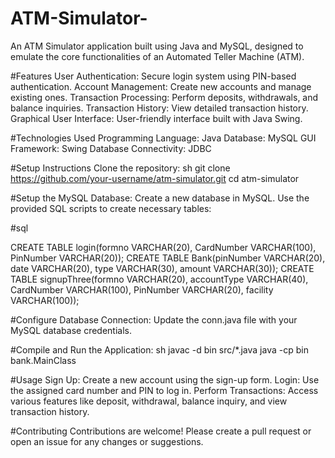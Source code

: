 # ATM-Simulator-
An ATM Simulator application built using Java and MySQL, designed to emulate the core functionalities of an Automated Teller Machine (ATM).

#Features
User Authentication: Secure login system using PIN-based authentication.
Account Management: Create new accounts and manage existing ones.
Transaction Processing: Perform deposits, withdrawals, and balance inquiries.
Transaction History: View detailed transaction history.
Graphical User Interface: User-friendly interface built with Java Swing.

#Technologies Used
Programming Language: Java
Database: MySQL
GUI Framework: Swing
Database Connectivity: JDBC

#Setup Instructions
Clone the repository:
sh
git clone https://github.com/your-username/atm-simulator.git
cd atm-simulator

#Setup the MySQL Database:
Create a new database in MySQL.
Use the provided SQL scripts to create necessary tables:

#sql

CREATE TABLE login(formno VARCHAR(20), CardNumber VARCHAR(100), PinNumber VARCHAR(20));
CREATE TABLE Bank(pinNumber VARCHAR(20), date VARCHAR(20), type VARCHAR(30), amount VARCHAR(30));
CREATE TABLE signupThree(formno VARCHAR(20), accountType VARCHAR(40), CardNumber VARCHAR(100), PinNumber VARCHAR(20), facility VARCHAR(100));


#Configure Database Connection:
Update the conn.java file with your MySQL database credentials.

#Compile and Run the Application:
sh
javac -d bin src/*.java
java -cp bin bank.MainClass

#Usage
Sign Up: Create a new account using the sign-up form.
Login: Use the assigned card number and PIN to log in.
Perform Transactions: Access various features like deposit, withdrawal, balance inquiry, and view transaction history.


#Contributing
Contributions are welcome! Please create a pull request or open an issue for any changes or suggestions.
